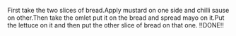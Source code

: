 First take the two slices of bread.Apply mustard on one side and chilli sause on other.Then take the omlet put it on the bread and spread mayo on it.Put the lettuce on it and then put the other slice of bread on that one.
                          !!DONE!!